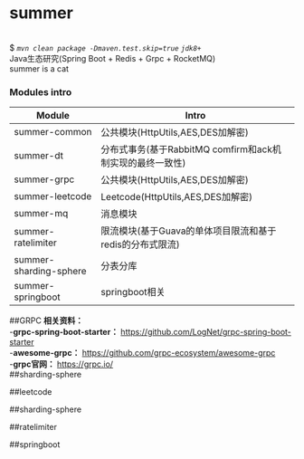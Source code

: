 # summer<br>$ *`mvn clean package -Dmaven.test.skip=true` `jdk8+`*<br>Java生态研究(Spring Boot + Redis + Grpc + RocketMQ)<br>summer is a cat### Modules introModule | Intro  ------ | ------  summer-common | 公共模块(HttpUtils,AES,DES加解密)<br>summer-dt | 分布式事务(基于RabbitMQ comfirm和ack机制实现的最终一致性)<br>summer-grpc | 公共模块(HttpUtils,AES,DES加解密)<br>summer-leetcode | Leetcode(HttpUtils,AES,DES加解密)<br>summer-mq | 消息模块<br>summer-ratelimiter | 限流模块(基于Guava的单体项目限流和基于redis的分布式限流)<br>summer-sharding-sphere | 分表分库<br>summer-springboot | springboot相关<br>##GRPC**相关资料：**    -**grpc-spring-boot-starter：** https://github.com/LogNet/grpc-spring-boot-starter      -**awesome-grpc：** https://github.com/grpc-ecosystem/awesome-grpc     -**grpc官网：** https://grpc.io/<br>##sharding-sphere<br>##leetcode<br>##sharding-sphere<br>##ratelimiter<br>##springboot<br>